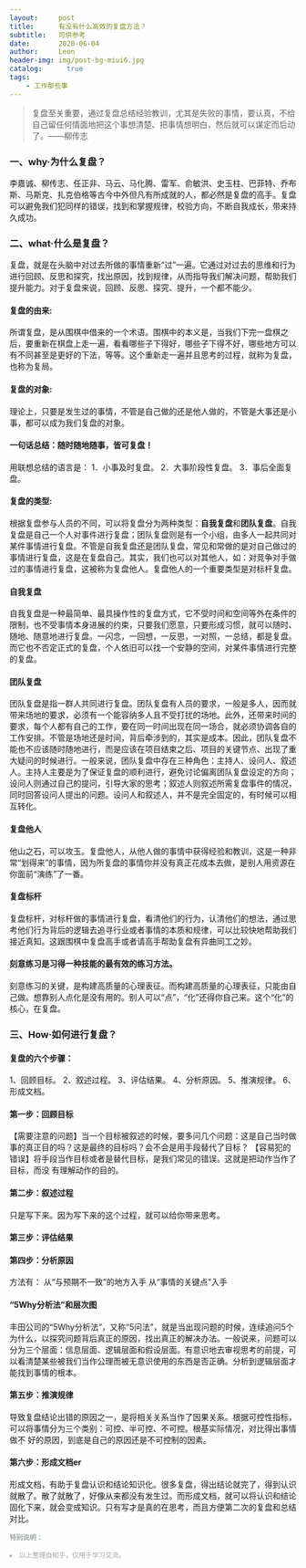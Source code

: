 ```yaml
---
layout:     post
title:      有没有什么高效的复盘方法？
subtitle:   可供参考
date:       2020-06-04
author:     Leon
header-img: img/post-bg-miui6.jpg
catalog: 	  true
tags:
    - 工作那些事
---
```


<!--copied from markdown -->
<blockquote><p>复盘至关重要，通过复盘总结经验教训，尤其是失败的事情，要认真，不给自己留任何情面地把这个事想清楚、把事情想明白，然后就可以谋定而后动了。——柳传志</p></blockquote>


### 一、why·为什么复盘？


李嘉诚、柳传志、任正非、马云、马化腾、雷军、俞敏洪、史玉柱、巴菲特、乔布斯、马斯克、扎克伯格等古今中外但凡有所成就的人，都必然是复盘的高手。复盘可以避免我们犯同样的错误，找到和掌握规律，校验方向，不断自我成长，带来持久成功。


### 二、what·什么是复盘？


复盘，就是在头脑中对过去所做的事情重新“过”一遍。它通过对过去的思维和行为进行回顾、反思和探究，找出原因，找到规律，从而指导我们解决问题，帮助我们提升能力。对于复盘来说，回顾、反思、探究、提升，一个都不能少。



#### 复盘的由来:


所谓复盘，是从围棋中借来的一个术语。围棋中的本义是，当我们下完一盘棋之后，要重新在棋盘上走一遍，看看哪些子下得好，哪些子下得不好，哪些地方可以有不同甚至是更好的下法，等等。这个重新走一遍并且思考的过程，就称为复盘，也称为复局。


#### 复盘的对象:
理论上，只要是发生过的事情，不管是自己做的还是他人做的，不管是大事还是小事，都可以成为我们复盘的对象。


#### 一句话总结：随时随地随事，皆可复盘！
用联想总结的语言是：
1．小事及时复盘。
2．大事阶段性复盘。
3．事后全面复盘。


#### 复盘的类型:
根据复盘参与人员的不同，可以将复盘分为两种类型：<strong>自我复盘</strong>和<strong>团队复盘</strong>。自我复盘是自己一个人对事件进行复盘；团队复盘则是有一个小组，由多人一起共同对某件事情进行复盘。不管是自我复盘还是团队复盘，常见和常做的是对自己做过的事情进行复盘，这是在复盘自己。其实，我们也可以对其他人，如：对竞争对手做过的事情进行复盘，这被称为复盘他人。复盘他人的一个重要类型是对标杆复盘。


#### 自我复盘
自我复盘是一种最简单、最具操作性的复盘方式，它不受时间和空间等外在条件的限制，也不受事情本身进展的约束，只要我们愿意，只要形成习惯，就可以随时、随地、随意地进行复盘。一闪念，一回想，一反思，一对照，一总结，都是复盘。而它也不否定正式的复盘，个人依旧可以找一个安静的空间，对某件事情进行完整的复盘。


#### 团队复盘
团队复盘是指一群人共同进行复盘。团队复盘有人员的要求，一般是多人，因而就带来场地的要求，必须有一个能容纳多人且不受打扰的场地。此外，还带来时间的要求，每个人都有自己的工作，要在同一时间出现在同一场合，就必须协调各自的工作安排。不管是场地还是时间，背后牵涉到的，其实是成本。因此，团队复盘不能也不应该随时随地进行，而是应该在项目结束之后、项目的关键节点、出现了重大疑问的时候进行。一般来说，团队复盘中存在三种角色：主持人、设问人、叙述人。主持人主要是为了保证复盘的顺利进行，避免讨论偏离团队复盘设定的方向；设问人则通过自己的提问，引导大家的思考；叙述人则叙述所需复盘事件的情况，同时回答设问人提出的问题。设问人和叙述人，并不是完全固定的，有时候可以相互转化。


#### 复盘他人
他山之石，可以攻玉。复盘他人，从他人做的事情中获得经验和教训，这是一种非常“划得来”的事情，因为所复盘的事情你并没有真正花成本去做，是别人用资源在你面前“演练”了一番。


#### 复盘标杆
复盘标杆，对标杆做的事情进行复盘，看清他们的行为，认清他们的想法，通过思考他们行为背后的逻辑去追寻行业或者事情的本质和规律，可以比较快地帮助我们接近真知。这跟围棋中复盘高手或者请高手帮助复盘有异曲同工之妙。


#### 刻意练习是习得一种技能的最有效的练习方法。

刻意练习的关键，是构建高质量的心理表征。而构建高质量的心理表征，只能由自己做。想靠别人点化是没有用的。别人可以“点”，“化”还得你自己来。这个“化”的核心，在复盘。


### 三、How·如何进行复盘？

#### 复盘的六个步骤：
1、回顾目标。
2、叙述过程。
3、评估结果。
4、分析原因。
5、推演规律。
6、形成文档。


#### 第一步：回顾目标
【需要注意的问题】当一个目标被叙述的时候，要多问几个问题：这是自己当时做事的真正目的吗？这是最终的目标吗？会不会是用手段替代了目标？
【容易犯的错误】将手段当作目标或者是替代目标，是我们常见的错误。这就是把动作当作了目标，而没
有理解动作的目的。


#### 第二步：叙述过程
只是写下来。因为写下来的这个过程，就可以给你带来思考。


#### 第三步：评估结果


#### 第四步：分析原因
方法有：
从“与预期不一致”的地方入手
从“事情的关键点”入手


#### “5Why分析法”和层次图
丰田公司的“5Why分析法”，又称“5问法”，就是当出现问题的时候，连续追问5个为什么，以探究问题背后真正的原因，找出真正的解决办法。一般说来，问题可以分为三个层面：信息层面、逻辑层面和假设层面。有意识地去审视思考的前提，可以看清楚某些被我们当作公理而被无意识使用的东西是否正确。分析到逻辑层面才能找到事情的根本。


#### 第五步：推演规律
导致复盘结论出错的原因之一，是将相关关系当作了因果关系。根据可控性指标，可以将事情分为三个类别：可控、半可控、不可控。根基实际情况，对比得出事情做不
好的原因，到底是自己的原因还是不可控制的因素。


#### 第六步：形成文档er
形成文档，有助于复盘认识和结论知识化。很多复盘，得出结论就完了，得到认识就散了。散了就散了，好像从来都没有发生过。而形成文档，就可以将认识和结论固化下来，就会变成知识。只有写才是真的在思考，而且方便第二次的复盘和总结对比。


<small> <font color="a0a9a9">
<b>特别说明：</b>
<li>以上整理自知乎，仅用于学习交流。</li>
</font>
<small>


